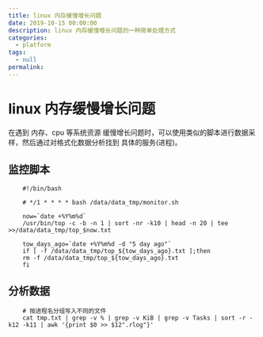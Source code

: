 ```yaml
---
title: linux 内存缓慢增长问题
date: 2019-10-15 00:00:00
description: linux 内存缓慢增长问题的一种简单处理方式
categories: 
  - platform
tags: 
  - null
permalink:
---
```


# linux 内存缓慢增长问题

在遇到 内存、cpu 等系统资源 缓慢增长问题时，可以使用类似的脚本进行数据采样，然后通过对格式化数据分析找到 具体的服务(进程)。

## 监控脚本
```
    #!/bin/bash

    # */1 * * * * bash /data/data_tmp/monitor.sh

    now=`date +%Y%m%d`
    /usr/bin/top -c -b -n 1 | sort -nr -k10 | head -n 20 | tee >>/data/data_tmp/top_$now.txt

    tow_days_ago=`date +%Y%m%d -d "5 day ago"`
    if [ -f /data/data_tmp/top_${tow_days_ago}.txt ];then
    rm -f /data/data_tmp/top_${tow_days_ago}.txt
    fi
```

## 分析数据
```
    # 按进程名分组写入不同的文件
    cat tmp.txt | grep -v % | grep -v KiB | grep -v Tasks | sort -r -k12 -k11 | awk '{print $0 >> $12".rlog"}'
```
